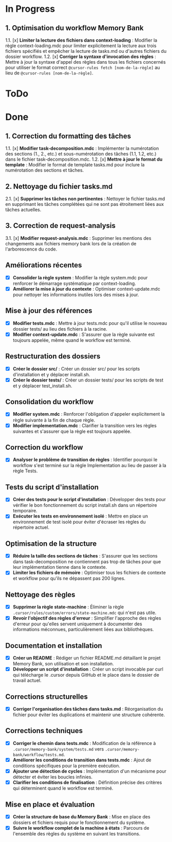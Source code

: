 # In Progress

## 1. Optimisation du workflow Memory Bank
1.1. [x] **Limiter la lecture des fichiers dans context-loading** : Modifier la règle context-loading.mdc pour limiter explicitement la lecture aux trois fichiers spécifiés et empêcher la lecture de tasks.md ou d'autres fichiers du dossier workflow.
1.2. [x] **Corriger la syntaxe d'invocation des règles** : Mettre à jour la syntaxe d'appel des règles dans tous les fichiers concernés pour utiliser le format correct `@cursor-rules fetch [nom-de-la-règle]` au lieu de `@cursor-rules [nom-de-la-règle]`.

# ToDo

# Done

## 1. Correction du formatting des tâches
1.1. [x] **Modifier task-decomposition.mdc** : Implémenter la numérotation des sections (1., 2., etc.) et sous-numérotation des tâches (1.1, 1.2, etc.) dans le fichier task-decomposition.mdc.
1.2. [x] **Mettre à jour le format du template** : Modifier le format de template tasks.md pour inclure la numérotation des sections et tâches.

## 2. Nettoyage du fichier tasks.md
2.1. [x] **Supprimer les tâches non pertinentes** : Nettoyer le fichier tasks.md en supprimant les tâches complétées qui ne sont pas étroitement liées aux tâches actuelles.

## 3. Correction de request-analysis
3.1. [x] **Modifier request-analysis.mdc** : Supprimer les mentions des changements aux fichiers memory bank lors de la création de l'arborescence du code.

## Améliorations récentes
- [x] **Consolider la règle system** : Modifier la règle system.mdc pour renforcer le démarrage systématique par context-loading.
- [x] **Améliorer la mise à jour du contexte** : Optimiser context-update.mdc pour nettoyer les informations inutiles lors des mises à jour.

## Mise à jour des références
- [x] **Modifier tests.mdc** : Mettre à jour tests.mdc pour qu'il utilise le nouveau dossier tests/ au lieu des fichiers à la racine.
- [x] **Modifier context-update.mdc** : S'assurer que la règle suivante est toujours appelée, même quand le workflow est terminé.

## Restructuration des dossiers
- [x] **Créer le dossier src/** : Créer un dossier src/ pour les scripts d'installation et y déplacer install.sh.
- [x] **Créer le dossier tests/** : Créer un dossier tests/ pour les scripts de test et y déplacer test_install.sh.

## Consolidation du workflow 
- [x] **Modifier system.mdc** : Renforcer l'obligation d'appeler explicitement la règle suivante à la fin de chaque règle.
- [x] **Modifier implementation.mdc** : Clarifier la transition vers les règles suivantes et s'assurer que la règle est toujours appelée.

## Correction du workflow
- [x] **Analyser le problème de transition de règles** : Identifier pourquoi le workflow s'est terminé sur la règle Implementation au lieu de passer à la règle Tests.

## Tests du script d'installation
- [x] **Créer des tests pour le script d'installation** : Développer des tests pour vérifier le bon fonctionnement du script install.sh dans un répertoire temporaire.
- [x] **Exécuter les tests en environnement isolé** : Mettre en place un environnement de test isolé pour éviter d'écraser les règles du répertoire actuel.

## Optimisation de la structure
- [x] **Réduire la taille des sections de tâches** : S'assurer que les sections dans task-decomposition ne contiennent pas trop de tâches pour que leur implémentation tienne dans le contexte.
- [x] **Limiter les fichiers de mémoire** : Optimiser tous les fichiers de contexte et workflow pour qu'ils ne dépassent pas 200 lignes.

## Nettoyage des règles
- [x] **Supprimer la règle state-machine** : Éliminer la règle `.cursor/rules/custom/errors/state-machine.mdc` qui n'est pas utile.
- [x] **Revoir l'objectif des règles d'erreur** : Simplifier l'approche des règles d'erreur pour qu'elles servent uniquement à documenter des informations méconnues, particulièrement liées aux bibliothèques.

## Documentation et installation
- [x] **Créer un README** : Rédiger un fichier README.md détaillant le projet Memory Bank, son utilisation et son installation.
- [x] **Développer un script d'installation** : Créer un script invocable par curl qui télécharge le .cursor depuis GitHub et le place dans le dossier de travail actuel.

## Corrections structurelles
- [x] **Corriger l'organisation des tâches dans tasks.md** : Réorganisation du fichier pour éviter les duplications et maintenir une structure cohérente.

## Corrections techniques
- [x] **Corriger le chemin dans tests.mdc** : Modification de la référence à `.cursor/memory-bank/system/tests.md` vers `.cursor/memory-bank/workflow/tests.md`.
- [x] **Améliorer les conditions de transition dans tests.mdc** : Ajout de conditions spécifiques pour la première exécution.
- [x] **Ajouter une détection de cycles** : Implémentation d'un mécanisme pour détecter et éviter les boucles infinies.
- [x] **Clarifier les conditions de finalisation** : Définition précise des critères qui déterminent quand le workflow est terminé.

## Mise en place et évaluation
- [x] **Créer la structure de base du Memory Bank** : Mise en place des dossiers et fichiers requis pour le fonctionnement du système.
- [x] **Suivre le workflow complet de la machine à états** : Parcours de l'ensemble des règles du système en suivant les transitions. 